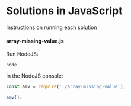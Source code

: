 # Solutions in JavaScript

Instructions on running each solution

#### array-missing-value.js

Run NodeJS:
```shell
node
```

In the NodeJS console:
```javascript
const amv = require('./array-missing-value');

amv();
```

